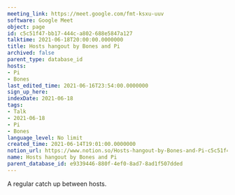 ```yaml
---
meeting_link: https://meet.google.com/fmt-ksxu-uuv
software: Google Meet
object: page
id: c5c51f47-bb17-444c-a802-688e5847a127
talktime: 2021-06-18T20:00:00.0000000
title: Hosts hangout by Bones and Pi
archived: false
parent_type: database_id
hosts:
- Pi
- Bones
last_edited_time: 2021-06-16T23:54:00.0000000
sign_up_here: 
indexDate: 2021-06-18
tags:
- Talk
- 2021-06-18
- Pi
- Bones
language_level: No limit
created_time: 2021-06-14T19:01:00.0000000
notion_url: https://www.notion.so/Hosts-hangout-by-Bones-and-Pi-c5c51f47bb17444ca802688e5847a127
name: Hosts hangout by Bones and Pi
parent_database_id: e9339446-880f-4ef0-8ad7-8ad1f507dded
---
```


A regular catch up between hosts.


